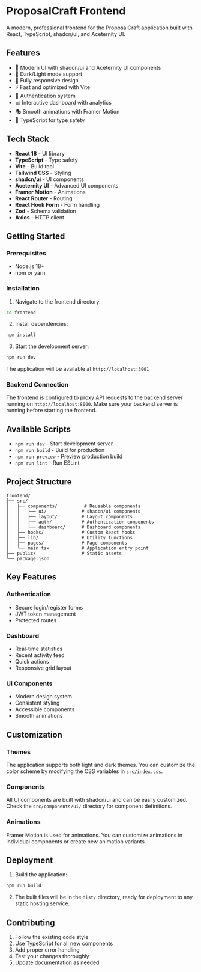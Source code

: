 # ProposalCraft Frontend

A modern, professional frontend for the ProposalCraft application built with React, TypeScript, shadcn/ui, and Aceternity UI.

## Features

- 🎨 Modern UI with shadcn/ui and Aceternity UI components
- 🌙 Dark/Light mode support
- 📱 Fully responsive design
- ⚡ Fast and optimized with Vite
- 🔐 Authentication system
- 📊 Interactive dashboard with analytics
- 🎭 Smooth animations with Framer Motion
- 🎯 TypeScript for type safety

## Tech Stack

- **React 18** - UI library
- **TypeScript** - Type safety
- **Vite** - Build tool
- **Tailwind CSS** - Styling
- **shadcn/ui** - UI components
- **Aceternity UI** - Advanced UI components
- **Framer Motion** - Animations
- **React Router** - Routing
- **React Hook Form** - Form handling
- **Zod** - Schema validation
- **Axios** - HTTP client

## Getting Started

### Prerequisites

- Node.js 18+ 
- npm or yarn

### Installation

1. Navigate to the frontend directory:
```bash
cd frontend
```

2. Install dependencies:
```bash
npm install
```

3. Start the development server:
```bash
npm run dev
```

The application will be available at `http://localhost:3001`

### Backend Connection

The frontend is configured to proxy API requests to the backend server running on `http://localhost:8000`. Make sure your backend server is running before starting the frontend.

## Available Scripts

- `npm run dev` - Start development server
- `npm run build` - Build for production
- `npm run preview` - Preview production build
- `npm run lint` - Run ESLint

## Project Structure

```
frontend/
├── src/
│   ├── components/          # Reusable components
│   │   ├── ui/             # shadcn/ui components
│   │   ├── layout/         # Layout components
│   │   ├── auth/           # Authentication components
│   │   └── dashboard/      # Dashboard components
│   ├── hooks/              # Custom React hooks
│   ├── lib/                # Utility functions
│   ├── pages/              # Page components
│   └── main.tsx            # Application entry point
├── public/                 # Static assets
└── package.json
```

## Key Features

### Authentication
- Secure login/register forms
- JWT token management
- Protected routes

### Dashboard
- Real-time statistics
- Recent activity feed
- Quick actions
- Responsive grid layout

### UI Components
- Modern design system
- Consistent styling
- Accessible components
- Smooth animations

## Customization

### Themes
The application supports both light and dark themes. You can customize the color scheme by modifying the CSS variables in `src/index.css`.

### Components
All UI components are built with shadcn/ui and can be easily customized. Check the `src/components/ui/` directory for component definitions.

### Animations
Framer Motion is used for animations. You can customize animations in individual components or create new animation variants.

## Deployment

1. Build the application:
```bash
npm run build
```

2. The built files will be in the `dist/` directory, ready for deployment to any static hosting service.

## Contributing

1. Follow the existing code style
2. Use TypeScript for all new components
3. Add proper error handling
4. Test your changes thoroughly
5. Update documentation as needed